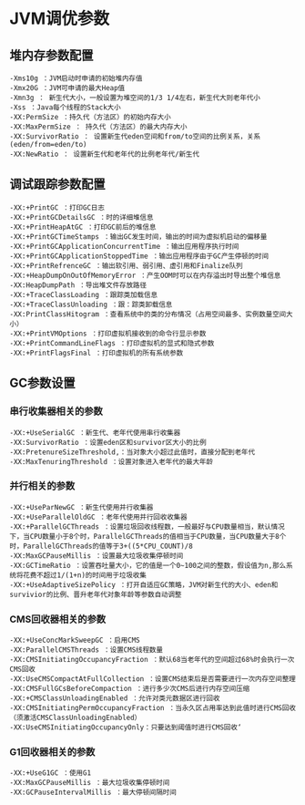 # JVM调优参数

## 堆内存参数配置

    -Xms10g ：JVM启动时申请的初始堆内存值
    -Xmx20G ：JVM可申请的最大Heap值
    -Xmn3g ： 新生代大小，一般设置为堆空间的1/3 1/4左右，新生代大则老年代小
    -Xss ：Java每个线程的Stack大小
    -XX:PermSize ：持久代（方法区）的初始内存大小
    -XX:MaxPermSize ： 持久代（方法区）的最大内存大小
    -XX:SurvivorRatio ： 设置新生代eden空间和from/to空间的比例关系，关系(eden/from=eden/to)
    -XX:NewRatio ： 设置新生代和老年代的比例老年代/新生代

## 调试跟踪参数配置

    -XX:+PrintGC ：打印GC日志
    -XX:+PrintGCDetailsGC ：时的详细堆信息
    -XX:+PrintHeapAtGC ：打印GC前后的堆信息
    -XX:+PrintGCTimeStamps ：输出GC发生时间，输出的时间为虚拟机启动的偏移量
    -XX:+PrintGCApplicationConcurrentTime ：输出应用程序执行时间
    -XX:+PrintGCApplicationStoppedTime ：输出应用程序由于GC产生停顿的时间
    -XX:+PrintRefrenceGC ：输出软引用、弱引用、虚引用和Finalize队列
    -XX:+HeapDumpOnOutOfMemoryError ：产生OOM时可以在内存溢出时导出整个堆信息
    -XX:HeapDumpPath ：导出堆文件存放路径
    -XX:+TraceClassLoading ：跟踪类加载信息
    -XX:+TraceClassUnloading ：跟：踪类卸载信息
    -XX:PrintClassHitogram ：查看系统中的类的分布情况（占用空间最多、实例数量空间大小）
    -XX:+PrintVMOptions ：打印虚拟机接收到的命令行显示参数
    -XX:+PrintCommandLineFlags ：打印虚拟机的显式和隐式参数
    -XX:+PrintFlagsFinal ：打印虚拟机的所有系统参数

## GC参数设置

### 串行收集器相关的参数

    -XX:+UseSerialGC ：新生代、老年代使用串行收集器
    -XX:SurvivorRatio ：设置eden区和survivor区大小的比例
    -XX:PretenureSizeThreshold,：当对象大小超过此值时，直接分配到老年代
    -XX:MaxTenuringThreshold ：设置对象进入老年代的最大年龄

### 并行相关的参数

    -XX:+UseParNewGC ：新生代使用并行收集器
    -XX:+UseParallelOldGC ：老年代使用并行回收收集器
    -XX:+ParallelGCThreads ：设置垃圾回收线程数，一般最好与CPU数量相当，默认情况下，当CPU数量小于8个时，ParallelGCThreads的值相当于CPU数量，当CPU数量大于8个时，ParallelGCThreads的值等于3+((5*CPU_COUNT)/8
    -XX:MaxGCPauseMillis ：设置最大垃圾收集停顿时间
    -XX:GCTimeRatio ：设置吞吐量大小，它的值是一个0~100之间的整数，假设值为n,那么系统将花费不超过1/(1+n)的时间用于垃圾收集
    -XX:+UseAdaptiveSizePolicy ：打开自适应GC策略，JVM对新生代的大小、eden和survivior的比例、晋升老年代对象年龄等参数自动调整

### CMS回收器相关的参数

    -XX:+UseConcMarkSweepGC ：启用CMS
    -XX:ParallelCMSThreads ：设置CMS线程数量
    -XX:CMSInitiatingOccupancyFraction ：默认68当老年代的空间超过68%时会执行一次CMS回收
    -XX:UseCMSCompactAtFullCollection ：设置CMS结束后是否需要进行一次内存空间整理
    -XX:CMSFullGCsBeforeCompaction ：进行多少次CMS后进行内存空间压缩
    -XX:+CMSClassUnloadingEnabled ：允许对类元数据区进行回收
    -XX:CMSInitiatingPermOccupancyFraction ：当永久区占用率达到此值时进行CMS回收（须激活CMSClassUnloadingEnabled）
    -XX:UseCMSInitiatingOccupancyOnly：只要达到阈值时进行CMS回收‘

### G1回收器相关的参数

    -XX:+UseG1GC ：使用G1
    -XX:MaxGCPauseMillis ：最大垃圾收集停顿时间
    -XX:GCPauseIntervalMillis ：最大停顿间隔时间


